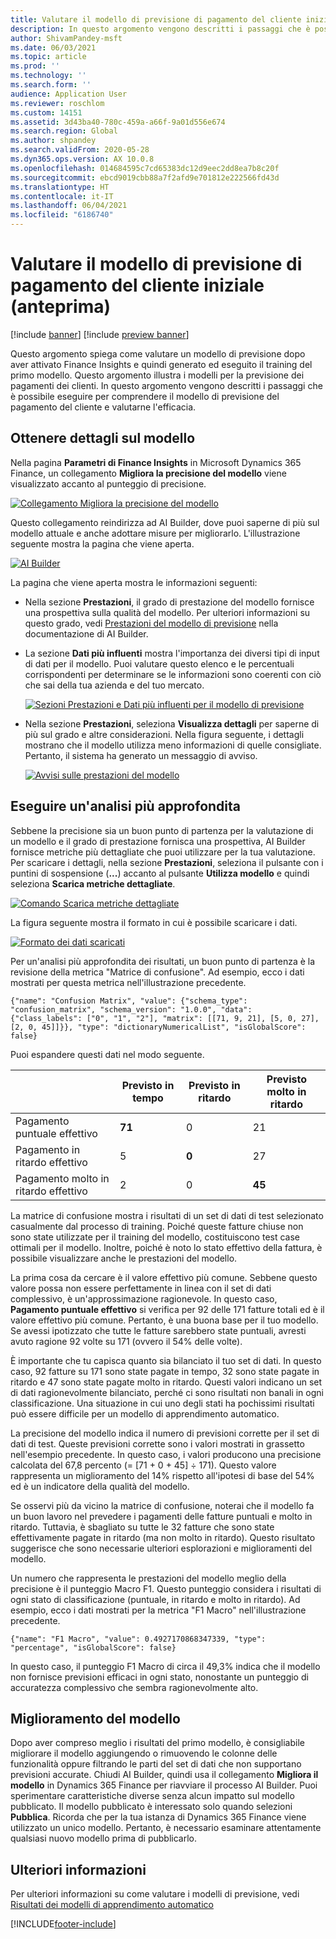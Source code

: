 ```yaml
---
title: Valutare il modello di previsione di pagamento del cliente iniziale (anteprima)
description: In questo argomento vengono descritti i passaggi che è possibile eseguire per comprendere il modello di previsione del pagamento del cliente e valutarne l'efficacia.
author: ShivamPandey-msft
ms.date: 06/03/2021
ms.topic: article
ms.prod: ''
ms.technology: ''
ms.search.form: ''
audience: Application User
ms.reviewer: roschlom
ms.custom: 14151
ms.assetid: 3d43ba40-780c-459a-a66f-9a01d556e674
ms.search.region: Global
ms.author: shpandey
ms.search.validFrom: 2020-05-28
ms.dyn365.ops.version: AX 10.0.8
ms.openlocfilehash: 014684595c7cd65383dc12d9eec2dd8ea7b8c20f
ms.sourcegitcommit: ebcd9019cbb88a7f2afd9e701812e222566fd43d
ms.translationtype: HT
ms.contentlocale: it-IT
ms.lasthandoff: 06/04/2021
ms.locfileid: "6186740"
---
```

# <a name="evaluate-the-initial-customer-payment-prediction-model-preview"></a>Valutare il modello di previsione di pagamento del cliente iniziale (anteprima)

[!include [banner](../includes/banner.md)]
[!include [preview banner](../includes/preview-banner.md)]

Questo argomento spiega come valutare un modello di previsione dopo aver attivato Finance Insights e quindi generato ed eseguito il training del primo modello. Questo argomento illustra i modelli per la previsione dei pagamenti dei clienti. In questo argomento vengono descritti i passaggi che è possibile eseguire per comprendere il modello di previsione del pagamento del cliente e valutarne l'efficacia.

## <a name="getting-details-about-the-model"></a>Ottenere dettagli sul modello

Nella pagina **Parametri di Finance Insights** in Microsoft Dynamics 365 Finance, un collegamento **Migliora la precisione del modello** viene visualizzato accanto al punteggio di precisione.

[![Collegamento Migliora la precisione del modello](./media/prediction-model.png)](./media/prediction-model.png)

Questo collegamento reindirizza ad AI Builder, dove puoi saperne di più sul modello attuale e anche adottare misure per migliorarlo. L'illustrazione seguente mostra la pagina che viene aperta.

[![AI Builder](./media/what-to-predict.png)](./media/what-to-predict.png)

La pagina che viene aperta mostra le informazioni seguenti:

- Nella sezione **Prestazioni**, il grado di prestazione del modello fornisce una prospettiva sulla qualità del modello. Per ulteriori informazioni su questo grado, vedi [Prestazioni del modello di previsione](/ai-builder/prediction-performance) nella documentazione di AI Builder.
- La sezione **Dati più influenti** mostra l'importanza dei diversi tipi di input di dati per il modello. Puoi valutare questo elenco e le percentuali corrispondenti per determinare se le informazioni sono coerenti con ciò che sai della tua azienda e del tuo mercato.

    [![Sezioni Prestazioni e Dati più influenti per il modello di previsione](./media/models.png)](./media/models.png)

- Nella sezione **Prestazioni**, seleziona **Visualizza dettagli** per saperne di più sul grado e altre considerazioni. Nella figura seguente, i dettagli mostrano che il modello utilizza meno informazioni di quelle consigliate. Pertanto, il sistema ha generato un messaggio di avviso.

    [![Avvisi sulle prestazioni del modello](./media/details.png)](./media/details.png)

## <a name="digging-deeper"></a>Eseguire un'analisi più approfondita

Sebbene la precisione sia un buon punto di partenza per la valutazione di un modello e il grado di prestazione fornisca una prospettiva, AI Builder fornisce metriche più dettagliate che puoi utilizzare per la tua valutazione. Per scaricare i dettagli, nella sezione **Prestazioni**, seleziona il pulsante con i puntini di sospensione (**...**) accanto al pulsante **Utilizza modello** e quindi seleziona **Scarica metriche dettagliate**.

[![Comando Scarica metriche dettagliate](./media/performance.png)](./media/performance.png)

La figura seguente mostra il formato in cui è possibile scaricare i dati.

[![Formato dei dati scaricati](./media/data-format.png)](./media/data-format.png)

Per un'analisi più approfondita dei risultati, un buon punto di partenza è la revisione della metrica "Matrice di confusione". Ad esempio, ecco i dati mostrati per questa metrica nell'illustrazione precedente.

`{"name": "Confusion Matrix", "value": {"schema_type": "confusion_matrix", "schema_version": "1.0.0", "data": {"class_labels": ["0", "1", "2"], "matrix": [[71, 9, 21], [5, 0, 27], [2, 0, 45]]}}, "type": "dictionaryNumericalList", "isGlobalScore": false}`

Puoi espandere questi dati nel modo seguente.

| &nbsp;                   | Previsto in tempo | Previsto in ritardo | Previsto molto in ritardo |
|--------------------------|-------------------|----------------|---------------------|
| Pagamento puntuale effettivo   | **71**            | 0              | 21                  |
| Pagamento in ritardo effettivo      | 5                 | **0**          | 27                  |
| Pagamento molto in ritardo effettivo | 2                 | 0              | **45**              |

La matrice di confusione mostra i risultati di un set di dati di test selezionato casualmente dal processo di training. Poiché queste fatture chiuse non sono state utilizzate per il training del modello, costituiscono test case ottimali per il modello. Inoltre, poiché è noto lo stato effettivo della fattura, è possibile visualizzare anche le prestazioni del modello.

La prima cosa da cercare è il valore effettivo più comune. Sebbene questo valore possa non essere perfettamente in linea con il set di dati complessivo, è un'approssimazione ragionevole. In questo caso, **Pagamento puntuale effettivo** si verifica per 92 delle 171 fatture totali ed è il valore effettivo più comune. Pertanto, è una buona base per il tuo modello. Se avessi ipotizzato che tutte le fatture sarebbero state puntuali, avresti avuto ragione 92 volte su 171 (ovvero il 54% delle volte).

È importante che tu capisca quanto sia bilanciato il tuo set di dati. In questo caso, 92 fatture su 171 sono state pagate in tempo, 32 sono state pagate in ritardo e 47 sono state pagate molto in ritardo. Questi valori indicano un set di dati ragionevolmente bilanciato, perché ci sono risultati non banali in ogni classificazione. Una situazione in cui uno degli stati ha pochissimi risultati può essere difficile per un modello di apprendimento automatico.

La precisione del modello indica il numero di previsioni corrette per il set di dati di test. Queste previsioni corrette sono i valori mostrati in grassetto nell'esempio precedente. In questo caso, i valori producono una precisione calcolata del 67,8 percento (= \[71 + 0 + 45\] ÷ 171). Questo valore rappresenta un miglioramento del 14% rispetto all'ipotesi di base del 54% ed è un indicatore della qualità del modello.

Se osservi più da vicino la matrice di confusione, noterai che il modello fa un buon lavoro nel prevedere i pagamenti delle fatture puntuali e molto in ritardo. Tuttavia, è sbagliato su tutte le 32 fatture che sono state effettivamente pagate in ritardo (ma non molto in ritardo). Questo risultato suggerisce che sono necessarie ulteriori esplorazioni e miglioramenti del modello.

Un numero che rappresenta le prestazioni del modello meglio della precisione è il punteggio Macro F1. Questo punteggio considera i risultati di ogni stato di classificazione (puntuale, in ritardo e molto in ritardo). Ad esempio, ecco i dati mostrati per la metrica "F1 Macro" nell'illustrazione precedente.

`{"name": "F1 Macro", "value": 0.4927170868347339, "type": "percentage", "isGlobalScore": false}`

In questo caso, il punteggio F1 Macro di circa il 49,3% indica che il modello non fornisce previsioni efficaci in ogni stato, nonostante un punteggio di accuratezza complessivo che sembra ragionevolmente alto.

## <a name="improving-the-model"></a>Miglioramento del modello

Dopo aver compreso meglio i risultati del primo modello, è consigliabile migliorare il modello aggiungendo o rimuovendo le colonne delle funzionalità oppure filtrando le parti del set di dati che non supportano previsioni accurate. Chiudi AI Builder, quindi usa il collegamento **Migliora il modello** in Dynamics 365 Finance per riavviare il processo AI Builder. Puoi sperimentare caratteristiche diverse senza alcun impatto sul modello pubblicato. Il modello pubblicato è interessato solo quando selezioni **Pubblica**. Ricorda che per la tua istanza di Dynamics 365 Finance viene utilizzato un unico modello. Pertanto, è necessario esaminare attentamente qualsiasi nuovo modello prima di pubblicarlo.

## <a name="for-more-information"></a>Ulteriori informazioni

Per ulteriori informazioni su come valutare i modelli di previsione, vedi [Risultati dei modelli di apprendimento automatico](/confusion-matrix.md)

[!INCLUDE[footer-include](../../includes/footer-banner.md)]
